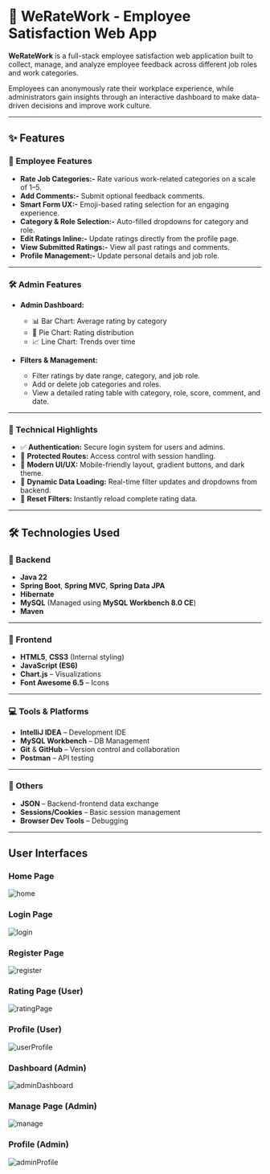 # 💼 WeRateWork - Employee Satisfaction Web App

**WeRateWork** is a full-stack employee satisfaction web application built to collect, manage, and analyze employee feedback across different job roles and work categories.

Employees can anonymously rate their workplace experience, while administrators gain insights through an interactive dashboard to make data-driven decisions and improve work culture.

---

## ✨ Features

### 👤 Employee Features

- **Rate Job Categories:-**  Rate various work-related categories on a scale of 1–5.
- **Add Comments:-**  Submit optional feedback comments.
- **Smart Form UX:-**  Emoji-based rating selection for an engaging experience.
- **Category & Role Selection:-**  Auto-filled dropdowns for category and role.
- **Edit Ratings Inline:-**  Update ratings directly from the profile page.
- **View Submitted Ratings:-**  View all past ratings and comments.
- **Profile Management:-**  Update personal details and job role.

---

### 🛠️ Admin Features

- **Admin Dashboard:**
  - 📊 Bar Chart: Average rating by category
  - 🥧 Pie Chart: Rating distribution
  - 📈 Line Chart: Trends over time

- **Filters & Management:**
  - Filter ratings by date range, category, and job role.
  - Add or delete job categories and roles.
  - View a detailed rating table with category, role, score, comment, and date.

---

### 🧩 Technical Highlights

- ✅ **Authentication:** Secure login system for users and admins.
- 🔐 **Protected Routes:** Access control with session handling.
- 🎨 **Modern UI/UX:** Mobile-friendly layout, gradient buttons, and dark theme.
- 🔄 **Dynamic Data Loading:** Real-time filter updates and dropdowns from backend.
- 🧹 **Reset Filters:** Instantly reload complete rating data.

---

## 🛠️ Technologies Used

### 🚀 Backend

- **Java 22**
- **Spring Boot**, **Spring MVC**, **Spring Data JPA**
- **Hibernate**
- **MySQL** (Managed using **MySQL Workbench 8.0 CE**)
- **Maven**

---

### 🎨 Frontend

- **HTML5**, **CSS3** (Internal styling)
- **JavaScript (ES6)**
- **Chart.js** – Visualizations
- **Font Awesome 6.5** – Icons

---

### 💻 Tools & Platforms

- **IntelliJ IDEA** – Development IDE
- **MySQL Workbench** – DB Management
- **Git** & **GitHub** – Version control and collaboration
- **Postman** – API testing

---

### 📁 Others

- **JSON** – Backend-frontend data exchange
- **Sessions/Cookies** – Basic session management
- **Browser Dev Tools** – Debugging

---

## User Interfaces

### Home Page
![home](https://github.com/user-attachments/assets/bff4e51c-136a-4803-8fda-3818a7c27f86)

### Login Page
![login](https://github.com/user-attachments/assets/006c6e13-a7bf-42eb-8487-03358a89b849)

### Register Page
![register](https://github.com/user-attachments/assets/619450b4-380e-405d-b5c7-69c77c491f24)

### Rating Page (User)
![ratingPage](https://github.com/user-attachments/assets/c8f732ab-9ab9-4477-af91-0a66697992ee)

### Profile (User)
![userProfile](https://github.com/user-attachments/assets/4681a84c-a898-455a-8c4d-f5db63150d78)

### Dashboard (Admin)
![adminDashboard](https://github.com/user-attachments/assets/fcd64256-4148-4d8a-b986-6de931eee8f6)

### Manage Page (Admin)
![manage](https://github.com/user-attachments/assets/07ec4a70-968c-468c-b069-e3cb344d2426)

### Profile (Admin)
![adminProfile](https://github.com/user-attachments/assets/1b8427e8-8786-4e7c-b2b3-4e0e4d3aa3a4)











